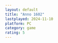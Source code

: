 ```yaml
---
layout: default
title: "Anno 1602"
lastplayed: 2024-11-10
platform: PC
category: game
rating: 5
---
```

